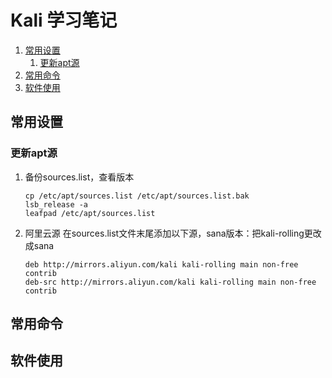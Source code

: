 # Kali 学习笔记<!-- omit in toc -->

1. [常用设置](#常用设置)
    1. [更新apt源](#更新apt源)
2. [常用命令](#常用命令)
3. [软件使用](#软件使用)

## 常用设置

### 更新apt源

1. 备份sources.list，查看版本
    ```shell
    cp /etc/apt/sources.list /etc/apt/sources.list.bak
    lsb_release -a
    leafpad /etc/apt/sources.list
    ```
2. 阿里云源
    在sources.list文件末尾添加以下源，sana版本：把kali-rolling更改成sana
    ```shell
    deb http://mirrors.aliyun.com/kali kali-rolling main non-free contrib
    deb-src http://mirrors.aliyun.com/kali kali-rolling main non-free contrib
    ```

## 常用命令

## 软件使用